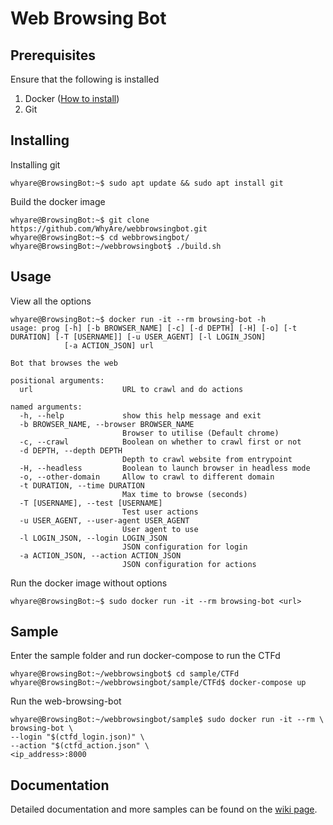 # Web Browsing Bot

## Prerequisites
Ensure that the following is installed
1. Docker ([How to install](https://docs.docker.com/install/ "https://docs.docker.com/install/"))
2. Git

## Installing
Installing git
```console
whyare@BrowsingBot:~$ sudo apt update && sudo apt install git
```

Build the docker image
```console
whyare@BrowsingBot:~$ git clone https://github.com/WhyAre/webbrowsingbot.git
whyare@BrowsingBot:~$ cd webbrowsingbot/
whyare@BrowsingBot:~/webbrowsingbot$ ./build.sh
```

## Usage
View all the options
```console
whyare@BrowsingBot:~$ docker run -it --rm browsing-bot -h
usage: prog [-h] [-b BROWSER_NAME] [-c] [-d DEPTH] [-H] [-o] [-t DURATION] [-T [USERNAME]] [-u USER_AGENT] [-l LOGIN_JSON]
            [-a ACTION_JSON] url

Bot that browses the web

positional arguments:
  url                    URL to crawl and do actions

named arguments:
  -h, --help             show this help message and exit
  -b BROWSER_NAME, --browser BROWSER_NAME
                         Browser to utilise (Default chrome)
  -c, --crawl            Boolean on whether to crawl first or not
  -d DEPTH, --depth DEPTH
                         Depth to crawl website from entrypoint
  -H, --headless         Boolean to launch browser in headless mode
  -o, --other-domain     Allow to crawl to different domain
  -t DURATION, --time DURATION
                         Max time to browse (seconds)
  -T [USERNAME], --test [USERNAME]
                         Test user actions
  -u USER_AGENT, --user-agent USER_AGENT
                         User agent to use
  -l LOGIN_JSON, --login LOGIN_JSON
                         JSON configuration for login
  -a ACTION_JSON, --action ACTION_JSON
                         JSON configuration for actions
```

Run the docker image without options
```console
whyare@BrowsingBot:~$ sudo docker run -it --rm browsing-bot <url>
```

## Sample
Enter the sample folder and run docker-compose to run the CTFd
```console
whyare@BrowsingBot:~/webbrowsingbot$ cd sample/CTFd
whyare@BrowsingBot:~/webbrowsingbot/sample/CTFd$ docker-compose up
```

Run the web-browsing-bot
```console
whyare@BrowsingBot:~/webbrowsingbot/sample$ sudo docker run -it --rm \
browsing-bot \
--login "$(ctfd_login.json)" \
--action "$(ctfd_action.json" \
<ip_address>:8000
```

## Documentation
Detailed documentation and more samples can be found on the [wiki page](wiki).